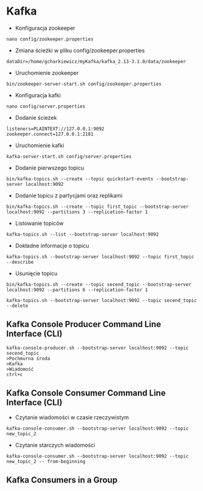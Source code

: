 # Kafka
* Konfiguracja zookeeper
```shell
nano config/zookeeper.properties
```

* Zmiana ścieżki w pliku config/zookeeper.properties
```shell
dataDir=/home/gcharkiewicz/myKafka/kafka_2.13-3.1.0/data/zookeeper
```

* Uruchomienie zookeeper
```shell
bin/zookeeper-server-start.sh config/zookeeper.properties
```

* Konfiguracja kafki 
```shell
nano config/server.properties
```

* Dodanie ścieżek
```shell
listeners=PLAINTEXT://127.0.0.1:9092
zookeeper.connect=127.0.0.1:2181
```

* Uruchomienie kafki
```shell
kafka-server-start.sh config/server.properties
```


* Dodanie pierwszego topicu 
```shell
bin/kafka-topics.sh --create --topic quickstart-events --bootstrap-server localhost:9092
```

* Dodanie topicu z partycjami oraz replikami
```shell
bin/kafka-topics.sh --create --topic first_topic --bootstrap-server localhost:9092 --partitions 3 --replication-factor 1
```

* Listowanie topiców
```shell
kafka-topics.sh --list --bootstrap-server localhost:9092
```

* Dokładne informacje o topicu 
```shell
kafka-topics.sh --bootstrap-server localhost:9092 --topic first_topic --describe
```

* Usunięcie topicu 
```shell
bin/kafka-topics.sh --create --topic secend_topic --bootstrap-server localhost:9092 --partitions 6 --replication-factor 1

kafka-topics.sh --bootstrap-server localhost:9092 --topic secend_topic --delete
```

## Kafka Console Producer Command Line Interface (CLI)

```shell
kafka-console-producer.sh --bootstrap-server localhost:9092 --topic secend_topic
>Pochmurna środa  
>Kafka
>Wiadomość 
ctrl+c
```

## Kafka Console Consumer Command Line Interface (CLI)

* Czytanie wiadomości w czasie rzeczywistym
```shell
kafka-console-consumer.sh --bootstrap-server localhost:9092 --topic new_topic_2
```

* Czytanie starczych wiadomości 
```shell
kafka-console-consumer.sh --bootstrap-server localhost:9092 --topic new_topic_2 -- from-beginning
```

## Kafka Consumers in a Group
